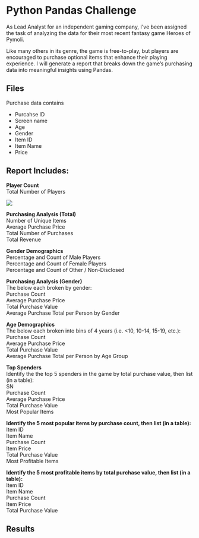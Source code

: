 # Python Pandas Challenge
As Lead Analyst for an independent gaming company, I've been assigned the task of analyzing the data for their most recent fantasy game Heroes of Pymoli. 

Like many others in its genre, the game is free-to-play, but players are encouraged to purchase optional items that enhance their playing experience. I will generate a report that breaks down the game’s purchasing data into meaningful insights using Pandas.

## Files
Purchase data contains 
- Purcahse ID
- Screen name 
- Age
- Gender
- Item ID
- Item Name
- Price

## Report Includes:
<b> Player Count </b> <br />
Total Number of Players

![](/results/total_players)

<b> Purchasing Analysis (Total) </b> <br />
Number of Unique Items <br />
Average Purchase Price <br />
Total Number of Purchases <br />
Total Revenue <br />

<b> Gender Demographics </b> <br />
Percentage and Count of Male Players <br />
Percentage and Count of Female Players <br />
Percentage and Count of Other / Non-Disclosed <br />

<b> Purchasing Analysis (Gender) </b> <br />
The below each broken by gender: <br />
Purchase Count <br />
Average Purchase Price <br />
Total Purchase Value <br />
Average Purchase Total per Person by Gender <br />

<b>Age Demographics </b> <br />
The below each broken into bins of 4 years (i.e. <10, 10-14, 15-19, etc.): <br />
Purchase Count <br />
Average Purchase Price <br />
Total Purchase Value <br />
Average Purchase Total per Person by Age Group <br />

<b> Top Spenders </b> <br />
Identify the the top 5 spenders in the game by total purchase value, then list (in a table): <br />
SN <br />
Purchase Count <br />
Average Purchase Price <br />
Total Purchase Value <br />
Most Popular Items <br />

<b> Identify the 5 most popular items by purchase count, then list (in a table): </b> <br />
Item ID <br />
Item Name <br />
Purchase Count <br />
Item Price <br />
Total Purchase Value <br />
Most Profitable Items <br />

<b> Identify the 5 most profitable items by total purchase value, then list (in a table): </b> <br />
Item ID <br />
Item Name <br />
Purchase Count <br />
Item Price <br />
Total Purchase Value <br />

## Results
